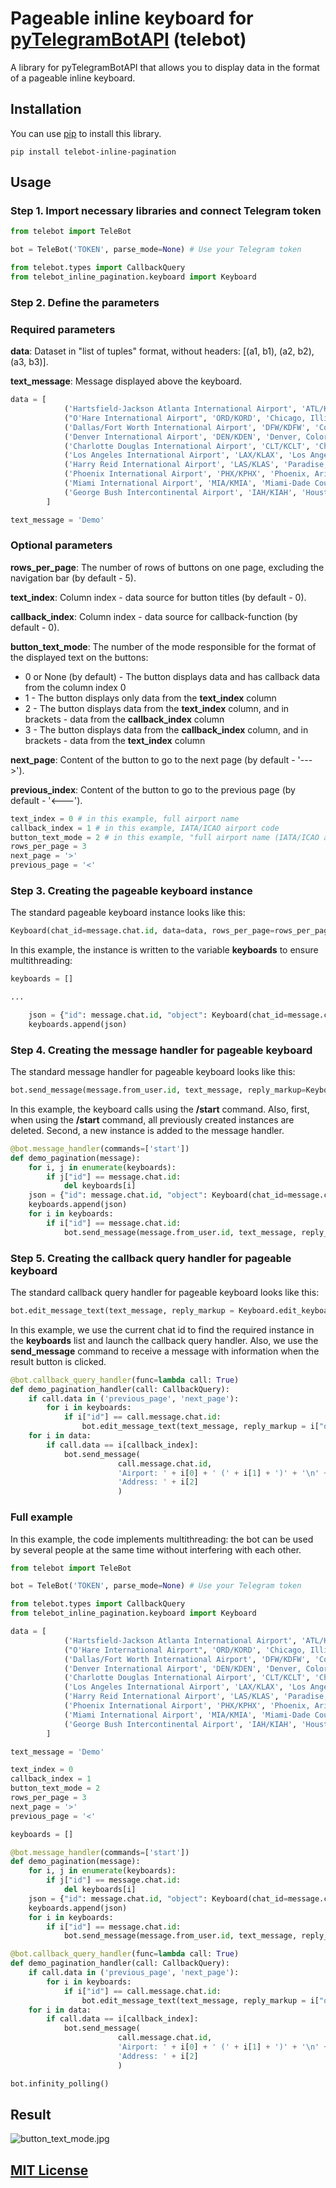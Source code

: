 # Pageable inline keyboard for [pyTelegramBotAPI](https://github.com/eternnoir/pyTelegramBotAPI/) (telebot)

A library for pyTelegramBotAPI that allows you to display data in the format of a pageable inline keyboard.

## Installation
You can use [pip](https://pip.pypa.io/en/stable/) to install this library.
```
pip install telebot-inline-pagination
```

## Usage
### Step 1. Import necessary libraries and connect Telegram token

```py
from telebot import TeleBot

bot = TeleBot('TOKEN', parse_mode=None) # Use your Telegram token

from telebot.types import CallbackQuery
from telebot_inline_pagination.keyboard import Keyboard
```

### Step 2. Define the parameters

### Required parameters

**data**: Dataset in "list of tuples" format, without headers: [(a1, b1), (a2, b2), (a3, b3)].

**text_message**: Message displayed above the keyboard.

```py
data = [
            ('Hartsfield-Jackson Atlanta International Airport', 'ATL/KATL', 'Atlanta, Georgia, United States'),
            ("O'Hare International Airport", 'ORD/KORD', 'Chicago, Illinois, United States'),
            ('Dallas/Fort Worth International Airport', 'DFW/KDFW', 'Coppell, Euless, Grapevine, and Irving, Texas, United States'),
            ('Denver International Airport', 'DEN/KDEN', 'Denver, Colorado, United States'),
            ('Charlotte Douglas International Airport', 'CLT/KCLT', 'Charlotte, North Carolina, United States'),
            ('Los Angeles International Airport', 'LAX/KLAX', 'Los Angeles, California, United States'),
            ('Harry Reid International Airport', 'LAS/KLAS', 'Paradise, Nevada, United States'),
            ('Phoenix International Airport', 'PHX/KPHX', 'Phoenix, Arizona, United States'),
            ('Miami International Airport', 'MIA/KMIA', 'Miami-Dade County, Florida, United States'),
            ('George Bush Intercontinental Airport', 'IAH/KIAH', 'Houston, Texas, United States')
        ]

text_message = 'Demo'        
```

### Optional parameters

**rows_per_page**: The number of rows of buttons on one page, excluding the navigation bar (by default - 5).

**text_index**: Column index - data source for button titles (by default - 0).

**callback_index**: Column index - data source for callback-function (by default - 0).

**button_text_mode**: The number of the mode responsible for the format of the displayed text on the buttons:
* 0 or None (by default) - The button displays data and has callback data from the column index 0
* 1 - The button displays only data from the **text_index** column
* 2 - The button displays data from the **text_index** column, and in brackets - data from the **callback_index** column
* 3 - The button displays data from the **callback_index** column, and in brackets - data from the **text_index** column

**next_page**: Content of the button to go to the next page (by default - '--->').

**previous_index**: Content of the button to go to the previous page (by default - '<---').

```py
text_index = 0 # in this example, full airport name
callback_index = 1 # in this example, IATA/ICAO airport code
button_text_mode = 2 # in this example, "full airport name (IATA/ICAO airport code)"
rows_per_page = 3
next_page = '>'
previous_page = '<'
```

### Step 3. Creating the pageable keyboard instance

The standard pageable keyboard instance looks like this:

```py
Keyboard(chat_id=message.chat.id, data=data, rows_per_page=rows_per_page, button_text_mode=button_text_mode, text_index=text_index, callback_index=callback_index, next_page='>', previous_page='<')
```

In this example, the instance is written to the variable **keyboards** to ensure multithreading:

```py
keyboards = []

...

    json = {"id": message.chat.id, "object": Keyboard(chat_id=message.chat.id, data=data, rows_per_page=rows_per_page, button_text_mode=button_text_mode, text_index=text_index, callback_index=callback_index)}
    keyboards.append(json)
```   

### Step 4. Creating the message handler for pageable keyboard

The standard message handler for pageable keyboard looks like this:

```py
bot.send_message(message.from_user.id, text_message, reply_markup=Keyboard.send_keyboard()
```

In this example, the keyboard calls using the **/start** command. Also, 
first, when using the **/start** command, all previously created instances are deleted. Second, a new instance is added to the message handler.

```py
@bot.message_handler(commands=['start'])
def demo_pagination(message):
    for i, j in enumerate(keyboards):
        if j["id"] == message.chat.id:
            del keyboards[i]    
    json = {"id": message.chat.id, "object": Keyboard(chat_id=message.chat.id, data=data, rows_per_page=rows_per_page, button_text_mode=button_text_mode, text_index=text_index, callback_index=callback_index)}
    keyboards.append(json)
    for i in keyboards:
        if i["id"] == message.chat.id:
            bot.send_message(message.from_user.id, text_message, reply_markup=i["object"].send_keyboard())
```

### Step 5. Creating the callback query handler for pageable keyboard

The standard callback query handler for pageable keyboard looks like this:

```py
bot.edit_message_text(text_message, reply_markup = Keyboard.edit_keyboard(call), chat_id = call.message.chat.id, message_id = call.message.message_id)
```

In this example, we use the current chat id to find the required instance in the **keyboards** list and launch the callback query handler. Also, we use the **send_message** command to receive a message with information when the result button is clicked.

```py
@bot.callback_query_handler(func=lambda call: True)
def demo_pagination_handler(call: CallbackQuery):
    if call.data in ('previous_page', 'next_page'):
        for i in keyboards:
            if i["id"] == call.message.chat.id:
                bot.edit_message_text(text_message, reply_markup = i["object"].edit_keyboard(call), chat_id = call.message.chat.id, message_id = call.message.message_id)
    for i in data:
        if call.data == i[callback_index]:
            bot.send_message(
                        call.message.chat.id,
                        'Airport: ' + i[0] + ' (' + i[1] + ')' + '\n' +
                        'Address: ' + i[2]
                        )
```

### Full example

In this example, the code implements multithreading: the bot can be used by several people at the same time without interfering with each other.

```py
from telebot import TeleBot

bot = TeleBot('TOKEN', parse_mode=None) # Use your Telegram token

from telebot.types import CallbackQuery
from telebot_inline_pagination.keyboard import Keyboard

data = [
            ('Hartsfield-Jackson Atlanta International Airport', 'ATL/KATL', 'Atlanta, Georgia, United States'),
            ("O'Hare International Airport", 'ORD/KORD', 'Chicago, Illinois, United States'),
            ('Dallas/Fort Worth International Airport', 'DFW/KDFW', 'Coppell, Euless, Grapevine, and Irving, Texas, United States'),
            ('Denver International Airport', 'DEN/KDEN', 'Denver, Colorado, United States'),
            ('Charlotte Douglas International Airport', 'CLT/KCLT', 'Charlotte, North Carolina, United States'),
            ('Los Angeles International Airport', 'LAX/KLAX', 'Los Angeles, California, United States'),
            ('Harry Reid International Airport', 'LAS/KLAS', 'Paradise, Nevada, United States'),
            ('Phoenix International Airport', 'PHX/KPHX', 'Phoenix, Arizona, United States'),
            ('Miami International Airport', 'MIA/KMIA', 'Miami-Dade County, Florida, United States'),
            ('George Bush Intercontinental Airport', 'IAH/KIAH', 'Houston, Texas, United States')
        ]

text_message = 'Demo'

text_index = 0
callback_index = 1
button_text_mode = 2
rows_per_page = 3
next_page = '>'
previous_page = '<'

keyboards = []

@bot.message_handler(commands=['start'])
def demo_pagination(message):
    for i, j in enumerate(keyboards):
        if j["id"] == message.chat.id:
            del keyboards[i]    
    json = {"id": message.chat.id, "object": Keyboard(chat_id=message.chat.id, data=data, rows_per_page=rows_per_page, button_text_mode=2, text_index=0, callback_index=1, next_page='>', previous_page='<')}
    keyboards.append(json)
    for i in keyboards:
        if i["id"] == message.chat.id:
            bot.send_message(message.from_user.id, text_message, reply_markup=i["object"].send_keyboard())

@bot.callback_query_handler(func=lambda call: True)
def demo_pagination_handler(call: CallbackQuery):
    if call.data in ('previous_page', 'next_page'):
        for i in keyboards:
            if i["id"] == call.message.chat.id:
                bot.edit_message_text(text_message, reply_markup = i["object"].edit_keyboard(call), chat_id = call.message.chat.id, message_id = call.message.message_id)
    for i in data:
        if call.data == i[callback_index]:
            bot.send_message(
                        call.message.chat.id,
                        'Airport: ' + i[0] + ' (' + i[1] + ')' + '\n' +
                        'Address: ' + i[2]
                        )

bot.infinity_polling()
```

## Result

![button_text_mode.jpg](https://github.com/kremastra/telebot-inline-pagination/raw/main/img/button_text_mode.jpg)

## [MIT License](https://github.com/kremastra/telebot-inline-pagination/blob/main/LICENSE)
